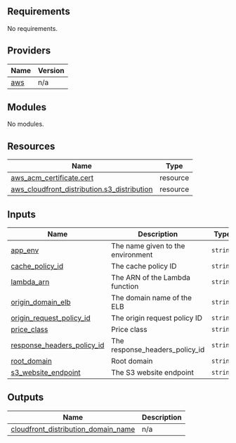 <!-- BEGIN_TF_DOCS -->
## Requirements

No requirements.

## Providers

| Name | Version |
|------|---------|
| <a name="provider_aws"></a> [aws](#provider\_aws) | n/a |

## Modules

No modules.

## Resources

| Name | Type |
|------|------|
| [aws_acm_certificate.cert](https://registry.terraform.io/providers/hashicorp/aws/latest/docs/resources/acm_certificate) | resource |
| [aws_cloudfront_distribution.s3_distribution](https://registry.terraform.io/providers/hashicorp/aws/latest/docs/resources/cloudfront_distribution) | resource |

## Inputs

| Name | Description | Type | Default | Required |
|------|-------------|------|---------|:--------:|
| <a name="input_app_env"></a> [app\_env](#input\_app\_env) | The name given to the environment | `string` | `null` | no |
| <a name="input_cache_policy_id"></a> [cache\_policy\_id](#input\_cache\_policy\_id) | The cache policy ID | `string` | `""` | no |
| <a name="input_lambda_arn"></a> [lambda\_arn](#input\_lambda\_arn) | The ARN of the Lambda function | `string` | `""` | no |
| <a name="input_origin_domain_elb"></a> [origin\_domain\_elb](#input\_origin\_domain\_elb) | The domain name of the ELB | `string` | n/a | yes |
| <a name="input_origin_request_policy_id"></a> [origin\_request\_policy\_id](#input\_origin\_request\_policy\_id) | The origin request policy ID | `string` | `""` | no |
| <a name="input_price_class"></a> [price\_class](#input\_price\_class) | Price class | `string` | `"PriceClass_All"` | no |
| <a name="input_response_headers_policy_id"></a> [response\_headers\_policy\_id](#input\_response\_headers\_policy\_id) | The response\_headers\_policy\_id | `string` | `""` | no |
| <a name="input_root_domain"></a> [root\_domain](#input\_root\_domain) | Root domain | `string` | n/a | yes |
| <a name="input_s3_website_endpoint"></a> [s3\_website\_endpoint](#input\_s3\_website\_endpoint) | The S3 website endpoint | `string` | `""` | no |

## Outputs

| Name | Description |
|------|-------------|
| <a name="output_cloudfront_distribution_domain_name"></a> [cloudfront\_distribution\_domain\_name](#output\_cloudfront\_distribution\_domain\_name) | n/a |
<!-- END_TF_DOCS -->
